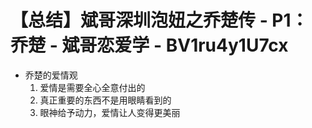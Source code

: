 # 【总结】斌哥深圳泡妞之乔楚传 - P1：乔楚 - 斌哥恋爱学 - BV1ru4y1U7cx

-   乔楚的爱情观
    1.  爱情是需要全心全意付出的
    2.  真正重要的东西不是用眼睛看到的
    3.  眼神给予动力，爱情让人变得更美丽